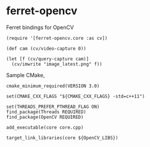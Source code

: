 ferret-opencv
=============

Ferret bindings for OpenCV

    (require '[ferret-opencv.core :as cv])

    (def cam (cv/video-capture 0))

    (let [f (cv/query-capture cam)]
      (cv/imwrite "image_latest.png" f))

Sample CMake,

    cmake_minimum_required(VERSION 3.0)

    set(CMAKE_CXX_FLAGS "${CMAKE_CXX_FLAGS} -std=c++11")

    set(THREADS_PREFER_PTHREAD_FLAG ON)
    find_package(Threads REQUIRED)
    find_package(OpenCV REQUIRED)

    add_executable(core core.cpp)

    target_link_libraries(core ${OpenCV_LIBS})
